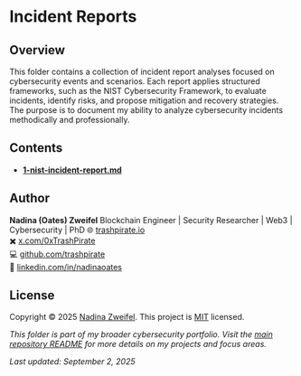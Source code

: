 # Incident Reports

## Overview
This folder contains a collection of incident report analyses focused on cybersecurity events and scenarios. Each report applies structured frameworks, such as the NIST Cybersecurity Framework, to evaluate incidents, identify risks, and propose mitigation and recovery strategies. The purpose is to document my ability to analyze cybersecurity incidents methodically and professionally.

## Contents
- **[1-nist-incident-report.md](1-nist-incident-report.md)**


## Author

**Nadina (Oates) Zweifel**
Blockchain Engineer | Security Researcher | Web3 | Cybersecurity | PhD
🌐 [trashpirate.io](https://trashpirate.io)  
✖️ [x.com/0xTrashPirate](https://x.com/0xTrashPirate)  
💻 [github.com/trashpirate](https://github.com/trashpirate)  
🔗 [linkedin.com/in/nadinaoates](https://linkedin.com/in/nadinaoates)

## License

Copyright © 2025 [Nadina Zweifel](https://github.com/trashpirate).
This project is [MIT](../LICENSE) licensed.

*This folder is part of my broader cybersecurity portfolio. Visit the [main repository README](../README.md) for more details on my projects and focus areas.*

_Last updated: September 2, 2025_
